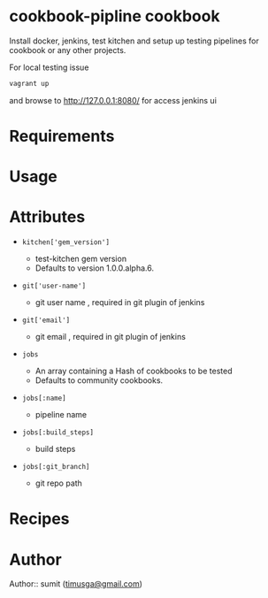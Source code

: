 # cookbook-pipline cookbook

Install docker, jenkins, test kitchen and setup up testing
pipelines for cookbook or any other projects.

For local testing issue

``` sh
vagrant up
```
and browse to http://127.0.0.1:8080/ for access jenkins ui



# Requirements

# Usage

# Attributes

* `kitchen['gem_version']`
   - test-kitchen gem version
   - Defaults to version 1.0.0.alpha.6.

* `git['user-name']`
   - git user name , required in git plugin of jenkins

* `git['email']`
   - git email , required in git plugin of jenkins

* `jobs`
   - An array containing a Hash of cookbooks to be tested
   - Defaults to community cookbooks.

* `jobs[:name]`
   - pipeline name

* `jobs[:build_steps]`
   - build steps 
 
* `jobs[:git_branch]`
   - git repo path 

# Recipes

# Author

Author:: sumit (<timusga@gmail.com>)
